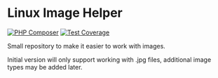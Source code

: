 # Linux Image Helper
[![PHP Composer](https://github.com/jesperoestergaardjensen/linux-image-helper/actions/workflows/php.yml/badge.svg)](https://github.com/jesperoestergaardjensen/linux-image-helper/actions/workflows/php.yml)
[![Test Coverage](https://raw.githubusercontent.com/jesperoestergaardjensen/linux-image-helper/main/badge-coverage.svg)](https://packagist.org/packages/jesperoestergaardjensen/linux-image-helper)

Small repository to make it easier to work with images.

Initial version will only support working with .jpg files, additional image types may be added later. 
